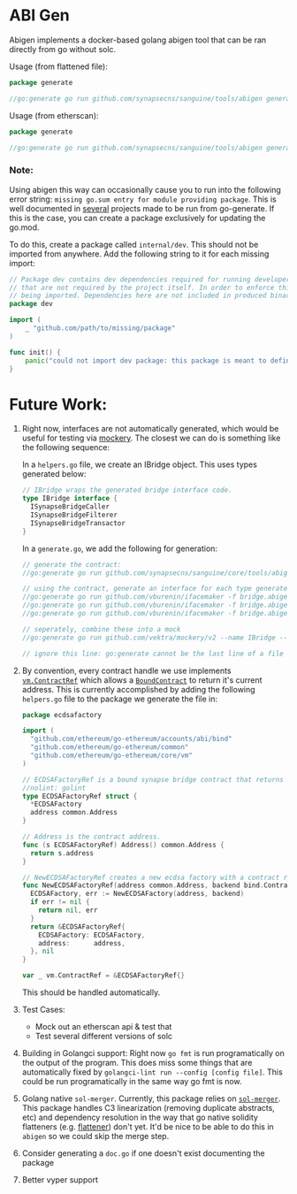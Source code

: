 # ABI Gen

Abigen implements a docker-based golang abigen tool that can be ran directly from go without solc.

Usage (from flattened file):

```go
package generate

//go:generate go run github.com/synapsecns/sanguine/tools/abigen generate --sol /path/to/flattened.sol --pkg pkgname --sol-version 0.6.12 --filename filename

```

Usage (from etherscan):
```go
package generate

//go:generate go run github.com/synapsecns/sanguine/tools/abigen generate-from-etherscan --address=0x6b175474e89094c44da98b954eedeac495271d0f --chainID 1 --pkg dai --sol-version 0.5.12 --filename dai

```

### Note:

Using abigen this way can occasionally cause you to run into the following error string: `missing go.sum entry for module providing package`. This is well documented in [several](https://github.com/99designs/gqlgen/issues/1483) projects made to be run from go-generate. If this is the case, you can create a package exclusively for updating the go.mod.

To do this, create a package called `internal/dev`. This should not be imported from anywhere. Add the following string to it for each missing import:

```go
// Package dev contains dev dependencies required for running developer tasks (coverage testutils, etc)
// that are not required by the project itself. In order to enforce this constraint, this module panics upon
// being imported. Dependencies here are not included in produced binaries and won't affect the dev build
package dev

import (
	_ "github.com/path/to/missing/package"
)

func init() {
	panic("could not import dev package: this package is meant to define dependencies, not be imported.")
}
```



# Future Work:

1. Right now, interfaces are not automatically generated, which would be useful for testing via [mockery](https://github.com/vektra/mockery). The closest we can do is something like the following sequence:

    In a `helpers.go` file, we create an IBridge object. This uses types generated below:
    ```go
    // IBridge wraps the generated bridge interface code.
    type IBridge interface {
      ISynapseBridgeCaller
      ISynapseBridgeFilterer
      ISynapseBridgeTransactor
    }
    ```

    In a `generate.go`, we add the following for generation:
    ```go
    // generate the contract:
    //go:generate go run github.com/synapsecns/sanguine/core/tools/abigen generate --sol ../../external/contracts/build/SynapseBridge.sol --pkg bridge --sol-version 0.6.12 --filename bridge

    // using the contract, generate an interface for each type generated by abigen. This is always [contract]Caller, [contract]Transactor, [contract]Filterer
    //go:generate go run github.com/vburenin/ifacemaker -f bridge.abigen.go -s SynapseBridgeCaller -i ISynapseBridgeCaller -p bridge -o icaller_generated.go -c "autogenerated file"
    //go:generate go run github.com/vburenin/ifacemaker -f bridge.abigen.go -s SynapseBridgeTransactor -i ISynapseBridgeTransactor -p bridge -o itransactor_generated.go -c "autogenerated file"
    //go:generate go run github.com/vburenin/ifacemaker -f bridge.abigen.go -s SynapseBridgeFilterer  -i ISynapseBridgeFilterer  -p bridge  -o filterer_generated.go -c "autogenerated file"

    // seperately, combine these into a mock
    //go:generate go run github.com/vektra/mockery/v2 --name IBridge --output ./mocks --case=underscore

    // ignore this line: go:generate cannot be the last line of a file
    ```
2. By convention, every contract handle we use implements [`vm.ContractRef`](https://pkg.go.dev/github.com/ethereum/go-ethereum/core/vm#ContractRef) which allows a [`BoundContract`](https://pkg.go.dev/github.com/ethereum/go-ethereum/accounts/abi/bind#BoundContract) to return it's current address. This is currently accomplished by adding the following `helpers.go` file to the package we generate the file in:

    ```go
    package ecdsafactory

    import (
      "github.com/ethereum/go-ethereum/accounts/abi/bind"
      "github.com/ethereum/go-ethereum/common"
      "github.com/ethereum/go-ethereum/core/vm"
    )

    // ECDSAFactoryRef is a bound synapse bridge contract that returns the address of the contract.
    //nolint: golint
    type ECDSAFactoryRef struct {
      *ECDSAFactory
      address common.Address
    }

    // Address is the contract address.
    func (s ECDSAFactoryRef) Address() common.Address {
      return s.address
    }

    // NewECDSAFactoryRef creates a new ecdsa factory with a contract ref.
    func NewECDSAFactoryRef(address common.Address, backend bind.ContractBackend) (*ECDSAFactoryRef, error) {
      ECDSAFactory, err := NewECDSAFactory(address, backend)
      if err != nil {
        return nil, err
      }
      return &ECDSAFactoryRef{
        ECDSAFactory: ECDSAFactory,
        address:      address,
      }, nil
    }

    var _ vm.ContractRef = &ECDSAFactoryRef{}
    ```

    This should be handled automatically.

3. Test Cases:
   - Mock out an etherscan api & test that
   - Test several different versions of solc

4. Building in Golangci support: Right now `go fmt` is run programatically on the output of the program. This does miss some things that are automatically fixed by `golangci-lint run --config [config file]`. This could be run programatically in the same way go fmt is now.

5. Golang native `sol-merger`. Currently, this package relies on [`sol-merger`](https://github.com/RyuuGan/sol-merger). This package handles C3 linearization (removing duplicate abstracts, etc) and dependency resolution in the way that go native solidity flatteners (e.g. [flattener](https://github.com/DaveAppleton/SolidityFlattery/blob/master/flat.go)) don't yet. It'd be nice to be able to  do this in `abigen` so we could skip the merge step.
6. Consider generating a `doc.go` if one doesn't exist documenting the package
7. Better vyper support
